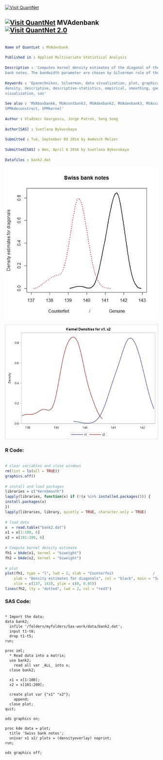 
[<img src="https://github.com/QuantLet/Styleguide-and-FAQ/blob/master/pictures/banner.png" width="888" alt="Visit QuantNet">](http://quantlet.de/)

## [<img src="https://github.com/QuantLet/Styleguide-and-FAQ/blob/master/pictures/qloqo.png" alt="Visit QuantNet">](http://quantlet.de/) **MVAdenbank** [<img src="https://github.com/QuantLet/Styleguide-and-FAQ/blob/master/pictures/QN2.png" width="60" alt="Visit QuantNet 2.0">](http://quantlet.de/)

```yaml

Name of QuantLet : MVAdenbank

Published in : Applied Multivariate Statistical Analysis

Description : 'Computes kernel density estimates of the diagonal of the genuine and forged swiss
bank notes. The bandwidth parameter are chosen by Silverman rule of thumb.'

Keywords : 'Epanechnikov, Silverman, data visualization, plot, graphical representation, financial,
density, descriptive, descriptive-statistics, empirical, smoothing, gaussian, kde, kernel,
visualization, sas'

See also : 'MVAboxbank6, MVAcontbank3, MVAdenbank2, MVAdenbank3, MVAscabank456, SPMdenepatri,
SPMkdeconstruct, SPMkernel'

Author : Vladimir Georgescu, Jorge Patron, Song Song

Author[SAS] : Svetlana Bykovskaya

Submitted : Tue, September 09 2014 by Awdesch Melzer

Submitted[SAS] : Wen, April 6 2016 by Svetlana Bykovskaya

Datafiles : bank2.dat

```

![Picture1](MVAdenbank_1.png)

![Picture2](MVAdenbank_sas.png)


### R Code:
```r

# clear variables and close windows
rm(list = ls(all = TRUE))
graphics.off()

# install and load packages
libraries = c("KernSmooth")
lapply(libraries, function(x) if (!(x %in% installed.packages())) {
install.packages(x)
})
lapply(libraries, library, quietly = TRUE, character.only = TRUE)

# load data
x  = read.table("bank2.dat")
x1 = x[1:100, 6]
x2 = x[101:200, 6]

# Compute kernel density estimate
fh1 = bkde(x1, kernel = "biweight")  
fh2 = bkde(x2, kernel = "biweight")  

# plot
plot(fh1, type = "l", lwd = 2, xlab = "Counterfeit                  /                 Genuine", 
    ylab = "Density estimates for diagonals", col = "black", main = "Swiss bank notes", 
    xlim = c(137, 143), ylim = c(0, 0.85)) 
lines(fh2, lty = "dotted", lwd = 2, col = "red3")

```

### SAS Code:
```sas

* Import the data;
data bank2;
  infile '/folders/myfolders/Sas-work/data/bank2.dat';
  input t1-t6;
  drop t1-t5;
run;

proc iml;
  * Read data into a matrix;
  use bank2;
    read all var _ALL_ into x; 
  close bank2;
  
  x1 = x[1:100];
  x2 = x[101:200];
  
  create plot var {"x1" "x2"};
    append;
  close plot;
quit;

ods graphics on;

proc kde data = plot;
  title 'Swiss bank notes';
  univar x1 x2/ plots = (densityoverlay) noprint;
run;

ods graphics off;

```
